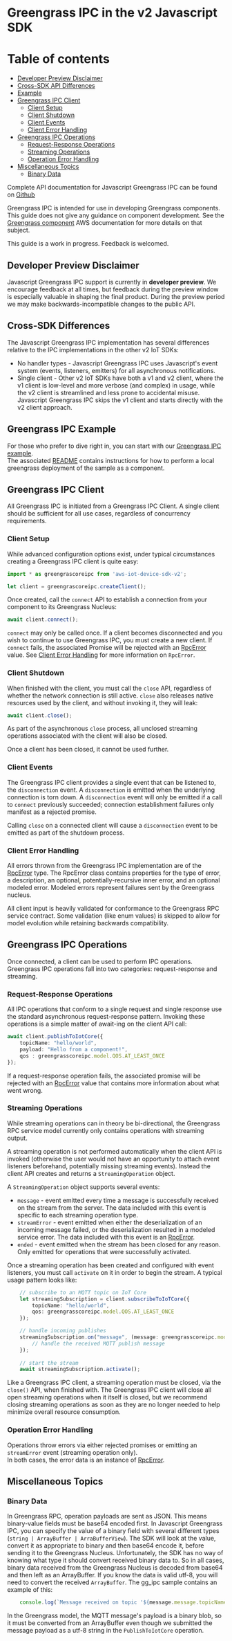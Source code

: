 # Greengrass IPC in the v2 Javascript SDK

# Table of contents
* [Developer Preview Disclaimer](#developer-preview-disclaimer)
* [Cross-SDK API Differences](#cross-sdk-differences)
* [Example](#greengrass-ipc-example)
* [Greengrass IPC Client](#greengrass-ipc-client)
  * [Client Setup](#client-setup)
  * [Client Shutdown](#client-shutdown)
  * [Client Events](#client-events)
  * [Client Error Handling](#client-error-handling)
* [Greengrass IPC Operations](#greengrass-ipc-operations)
  * [Request-Response Operations](#request-response-operations)
  * [Streaming Operations](#streaming-operations)
  * [Operation Error Handling](#operation-error-handling)
* [Miscellaneous Topics](#miscellaneous-topics)
  * [Binary Data](#binary-data)

Complete API documentation for Javascript Greengrass IPC can be found on [Github](https://aws.github.io/aws-iot-device-sdk-js-v2/node/modules/greengrasscoreipc)

Greengrass IPC is intended for use in developing Greengrass components.  This guide does 
not give any guidance on component development.  See the
[Greengrass component](https://docs.aws.amazon.com/greengrass/v2/developerguide/greengrass-components.html) AWS 
documentation for more details on that subject.

This guide is a work in progress.  Feedback is welcomed.

## Developer Preview Disclaimer
Javascript Greengrass IPC support is currently in **developer preview**.  We encourage feedback at all times, but feedback during the preview window
is especially valuable in shaping the final product.  During the preview period we may make backwards-incompatible changes to the
public API.

## Cross-SDK Differences
The Javascript Greengrass IPC implementation has several differences relative to the IPC implementations in the other v2 IoT SDKs:
* No handler types - Javascript Greengrass IPC uses Javascript's event system (events, listeners, emitters) for all asynchronous notifications.
* Single client - Other v2 IoT SDKs have both a v1 and v2 client, where the v1 client is low-level and more verbose (and complex) in usage, while the v2 client is streamlined and less prone to accidental misuse.  Javascript Greengrass IPC skips the v1 client and starts directly with the v2 client approach.

## Greengrass IPC Example
For those who prefer to dive right in, you can start with our [Greengrass IPC example](https://github.com/aws/aws-iot-device-sdk-js-v2/blob/main/samples/node/gg_ipc).  
The associated [README](https://github.com/aws/aws-iot-device-sdk-js-v2/blob/main/samples/node/gg_ipc/README.md) contains instructions for how to perform a local greengrass deployment of the sample
as a component.

## Greengrass IPC Client
All Greengrass IPC is initiated from a Greengrass IPC Client.  A single client should be sufficient for all use cases,
regardless of concurrency requirements.

### Client Setup

While advanced configuration options exist, under typical circumstances creating a Greengrass IPC client is quite easy:

```typescript
import * as greengrascoreipc from 'aws-iot-device-sdk-v2';

let client = greengrascoreipc.createClient();
```

Once created, call the `connect` API to establish a connection from your component to its Greengrass Nucleus:
```typescript
await client.connect();
```

`connect` may only be called once.  If a client becomes disconnected and you wish to continue to use Greengrass IPC, you must
create a new client.  If `connect` fails, the associated Promise will be rejected with an 
[RpcError](https://aws.github.io/aws-iot-device-sdk-js-v2/node//classes/eventstream_rpc.RpcError.html) value.  See 
[Client Error Handling](#Client-Error-Handling) for more information on `RpcError`.

### Client Shutdown
When finished with the client, you must call the `close` API, regardless of whether the network connection is still active.
`close` also releases native resources used by the client, and without invoking it, they will leak:

```typescript
await client.close();
```

As part of the asynchronous `close` process, all unclosed streaming operations associated with the client will also
be closed.

Once a client has been closed, it cannot be used further.

### Client Events
The Greengrass IPC client provides a single event that can be listened to, the `disconnection` event.  A `disconnection`
is emitted when the underlying connection is torn down.  A `disconnection` event will only be emitted if a call to 
`connect` previously succeeded; connection establishment failures only manifest as a rejected promise.

Calling `close` on a connected client will cause a `disconnection` event to be emitted as part of the shutdown process.

### Client Error Handling
All errors thrown from the Greengrass IPC implementation are of the 
[RpcError](https://aws.github.io/aws-iot-device-sdk-js-v2/node//classes/eventstream_rpc.RpcError.html) type.  The RpcError class 
contains properties for the type of error, a description, an optional, potentially-recursive inner error, and an 
optional modeled error.  Modeled errors represent failures sent by the Greengrass nucleus.

All client input is heavily validated for conformance to the Greengrass RPC service contract.  Some validation (like enum
values) is skipped to allow for model evolution while retaining backwards compatibility.

## Greengrass IPC Operations
Once connected, a client can be used to perform IPC operations.
Greengrass IPC operations fall into two categories: request-response and streaming.

### Request-Response Operations
All IPC operations that conform to a single request and single response use the standard asynchronous request-response
pattern.  Invoking these operations is a simple matter of await-ing on the client API call:

```typescript
await client.publishToIotCore({
    topicName: "hello/world",
    payload: "Hello from a component!",
    qos : greengrasscoreipc.model.QOS.AT_LEAST_ONCE    
});
```

If a request-response operation fails, the associated promise will be rejected with an 
[RpcError](https://aws.github.io/aws-iot-device-sdk-js-v2/node//classes/eventstream_rpc.RpcError.html) value that 
contains more information about what went wrong.

### Streaming Operations
While streaming operations can in theory be bi-directional, the Greengrass RPC service model currently only contains
operations with streaming output.

A streaming operation is not performed automatically when the client API is invoked (otherwise the user would not have
an opportunity to attach event listeners beforehand, potentially missing streaming events).  Instead the client API
creates and returns a `StreamingOperation` object.

A `StreamingOperation` object supports several events:
* `message` - event emitted every time a message is successfully received on the stream from the server.  The data included with this event is specific to each streaming operation type.
* `streamError` - event emitted when either the deserialization of an incoming message failed, or the deserialization resulted in a modeled service error.  The data included with this event is an [RpcError](https://aws.github.io/aws-iot-device-sdk-js-v2/node//classes/eventstream_rpc.RpcError.html).
* `ended` - event emitted when the stream has been closed for any reason.  Only emitted for operations that were successfully activated.

Once a streaming operation has been created and configured with event listeners, you must call `activate` on it in order
to begin the stream.  A typical usage pattern looks like:

```typescript
    // subscribe to an MQTT topic on IoT Core
    let streamingSubscription = client.subscribeToIoTCore({
        topicName: "hello/world",
        qos: greengrasscoreipc.model.QOS.AT_LEAST_ONCE
    });

    // handle incoming publishes
    streamingSubscription.on("message", (message: greengrasscoreipc.model.IoTCoreMessage) => {
        // handle the received MQTT publish message
    });
    
    // start the stream
    await streamingSubscription.activate();
```

Like a Greengrass IPC client, a streaming operation must be closed, via the `close()` API, when finished with.  The Greengrass IPC client will
close all open streaming operations when it itself is closed, but we recommend closing streaming operations as soon
as they are no longer needed to help minimize overall resource consumption.

### Operation Error Handling
Operations throw errors via either rejected promises or emitting an `streamError` event (streaming operation only).  
In both cases, the error data is an instance
of [RpcError](https://aws.github.io/aws-iot-device-sdk-js-v2/node//classes/eventstream_rpc.RpcError.html).

## Miscellaneous Topics

### Binary Data
In Greengrass RPC, operation payloads are sent as JSON.  This means binary-value fields must be base64 encoded first.  In Javascript Greengrass IPC, 
you can specify the value of a binary field with several different types (`string | ArrayBuffer | ArraBufferView`).  The
SDK will look at the value, convert it as appropriate to binary and then base64 encode it, before sending it to the Greengrass Nucleus.
Unfortunately, the SDK has no way of knowing what type it should convert received binary data to.  So in all cases, binary
data received from the Greengrass Nucleus is decoded from base64 and then left as an ArrayBuffer.  If you know the data
is valid utf-8, you will need to convert the received `ArrayBuffer`.  The gg_ipc sample contains an example of this:

```typescript
    console.log(`Message received on topic '${message.message.topicName}': '${toUtf8(new Uint8Array(message.message.payload as ArrayBuffer))}'`);
```

In the Greengrass model, the MQTT message's payload is a binary blob, so it must be converted from an ArrayBuffer even though
we submitted the message payload as a utf-8 string in the `PublishToIotCore` operation.